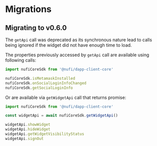 # Migrations

## Migrating to v0.6.0

The `getApi` call was deprecated as its synchronous nature lead to calls being ignored
if the widget did not have enough time to load.

The properties previously accessed by `getApi` call are available using following calls:

```typescript
import nufiCoreSdk from '@nufi/dapp-client-core'

nufiCoreSdk.isMetamaskInstalled
nufiCoreSdk.onSocialLoginInfoChanged
nufiCoreSdk.getSocialLoginInfo
```

Or are available via `getWidgetApi` call that returns promise:

```typescript
import nufiCoreSdk from '@nufi/dapp-client-core'

const widgetApi = await nufiCoreSdk.getWidgetApi()

widgetApi.showWidget
widgetApi.hideWidget
widgetApi.getWidgetVisibilityStatus
widgetApi.signOut
```
